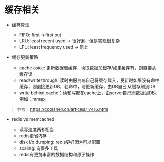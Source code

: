 # 缓存相关

- 缓存算法

    - FIFO: first in first out
    - LRU: least recent used -> 很好用，但是实现很复杂
    - LFU: least frequency used -> 同上

- 缓存更新策略

    - cache aside: 更新数据删缓存，读取数据加缓存/如果缓存有，则直接从缓存读
    - read/write through: 读时由服务端自己将缓存载入，更新时如果没有命中缓存，则直接更新DB，若命中，则更新缓存，由DB自己
    从缓存刷到DB
    - write behind cache：读和写都在cache上，由server自己刷数据回DB。例如：mmap。

> 参考：https://coolshell.cn/articles/17416.html

- redis vs memcached

    - 读写速度两者相当
    - redis更省内存
    - disk i/o dumping: redis更好因为可以配置
    - scaling: 有很多工具
    - redis有更加丰富的数据结构和原子操作
